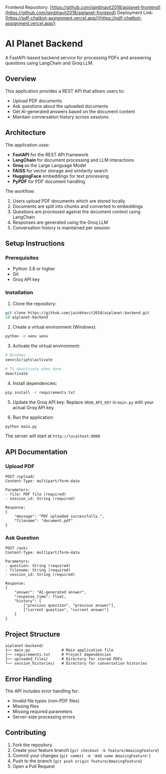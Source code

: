 Frontend Repository: [https://github.com/jainbhavit2018/aiplanet-frontend](https://github.com/jainbhavit2018/aiplanet-frontend)
Deployment Link: [https://pdf-chatbot-assignment.vercel.app/](https://pdf-chatbot-assignment.vercel.app/)

# AI Planet Backend

A FastAPI-based backend service for processing PDFs and answering questions using LangChain and Groq LLM.

## Overview

This application provides a REST API that allows users to:
- Upload PDF documents
- Ask questions about the uploaded documents
- Get AI-generated answers based on the document content
- Maintain conversation history across sessions

## Architecture

The application uses:
- **FastAPI** for the REST API framework
- **LangChain** for document processing and LLM interactions
- **Groq** as the Large Language Model
- **FAISS** for vector storage and similarity search
- **HuggingFace** embeddings for text processing
- **PyPDF** for PDF document handling

The workflow:
1. Users upload PDF documents which are stored locally
2. Documents are split into chunks and converted to embeddings
3. Questions are processed against the document context using LangChain
4. Responses are generated using the Groq LLM
5. Conversation history is maintained per session

## Setup Instructions

### Prerequisites
- Python 3.8 or higher
- Git
- Groq API key

### Installation

1. Clone the repository:
```bash
git clone https://github.com/jainbhavit2018/aiplanet-backend.git
cd aiplanet-backend
```

2. Create a virtual environment (Windows):
```bash
python -m venv venv
```

3. Activate the virtual environment:
```bash
# Windows
venv\Scripts\activate

# To deactivate when done
deactivate
```

4. Install dependencies:
```bash
pip install -r requirements.txt
```

5. Update the Groq API key:
Replace `GROQ_API_KEY` in `main.py` with your actual Groq API key.

6. Run the application:
```bash
python main.py
```

The server will start at `http://localhost:8000`

## API Documentation

### Upload PDF
```
POST /upload/
Content-Type: multipart/form-data

Parameters:
- file: PDF file (required)
- session_id: String (required)

Response:
{
    "message": "PDF uploaded successfully.",
    "filename": "document.pdf"
}
```

### Ask Question
```
POST /ask/
Content-Type: multipart/form-data

Parameters:
- question: String (required)
- filename: String (required)
- session_id: String (required)

Response:
{
    "answer": "AI-generated answer",
    "response_time": float,
    "history": [
        ["previous question", "previous answer"],
        ["current question", "current answer"]
    ]
}
```

## Project Structure
```
aiplanet-backend/
├── main.py              # Main application file
├── requirements.txt     # Project dependencies
├── uploaded_files/      # Directory for stored PDFs
└── session_histories/   # Directory for conversation histories
```

## Error Handling

The API includes error handling for:
- Invalid file types (non-PDF files)
- Missing files
- Missing required parameters
- Server-side processing errors

## Contributing

1. Fork the repository
2. Create your feature branch (`git checkout -b feature/AmazingFeature`)
3. Commit your changes (`git commit -m 'Add some AmazingFeature'`)
4. Push to the branch (`git push origin feature/AmazingFeature`)
5. Open a Pull Request
